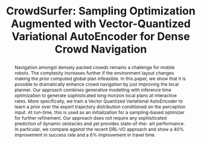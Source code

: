 ---
layout: project-page-new
title: "CrowdSurfer: Sampling Optimization Augmented with Vector-Quantized Variational AutoEncoder for Dense Crowd Navigation"
authors:
  - name: Naman Kumar*
    sup: 1
  - name: Antareep Singha*
    sup: 1
  - name: Laksh Nanwani*
    sup: 1
  - name: Dhruv Potdar
    sup: 1
  - name: Tarun R
    sup: 1
  - name: Fatemeh Rastgar
    sup: 2
  - name: Simon Idoko
    sup: 2
  - name: Arun Kumar Singh
    sup: 2
  - name: K Madhava Krishna
    sup: 1
affiliations:
  - name: Robotics Research Center, IIIT Hyderabad, India
    link: https://robotics.iiit.ac.in
    sup: 1
  - name: University of Tartu, Estonia
    link: https://ut.ee/et
    sup: 2
permalink: /publications/2025/Naman_CrowdSurfer/
abstract: "Navigation amongst densely packed crowds remains a challenge for mobile robots. The complexity increases further if the environment layout changes making the prior computed global plan infeasible. In this paper, we show that it is possible to dramatically enhance crowd navigation by just improving the local planner. Our approach combines generative modelling with inference time optimization to generate sophisticated long-horizon local plans at interactive rates. More specifically, we train a Vector Quantized Variational AutoEncoder to learn a prior over the expert trajectory distribution conditioned on the perception input. At run-time, this is used as an initialization for a sampling-based optimizer for further refinement. Our approach does not require any sophisticated prediction of dynamic obstacles and yet provides state-of-the- art performance. In particular, we compare against the recent DRL-VO approach and show a 40% improvement in success rate and a 6% improvement in travel time."
project_page: https://smart-wheelchair-rrc.github.io/CrowdSurfer-webpage/
paper: https://arxiv.org/abs/2409.16011
code: https://github.com/Smart-Wheelchair-RRC/CrowdSurfer
#supplement: https://arxiv.org/abs/2409.16011
video: https://www.youtube.com/watch?v=BMDCYdxfaXM&feature=youtu.be
iframe: https://www.youtube.com/embed/BMDCYdxfaXM
#demo: https://anyloc.github.io/#interactive_demo

---